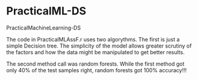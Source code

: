 PracticalML-DS
==============

PracticalMachineLearning-DS

The code in PracticalMLAssF.r uses two algorythms. The first is just a simple Decision tree. The simplicity of the model allows greater scrutiny of the factors and how the data might be manipulated to get better results. 

The second method call was random forests. While the first method got only 40% of the test samples right, random forests got 100% accuracy!!!


